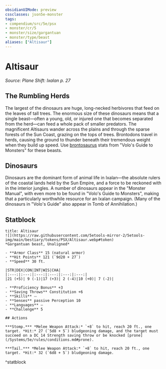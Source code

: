 ```yaml
---
obsidianUIMode: preview
cssclasses: json5e-monster
tags:
- compendium/src/5e/psx
- monster/cr/5
- monster/size/gargantuan
- monster/type/beast
aliases: ["Altisaur"]
---
```

# Altisaur
*Source: Plane Shift: Ixalan p. 27*  

## The Rumbling Herds

The largest of the dinosaurs are huge, long-necked herbivores that feed on the leaves of tall trees. The enormous size of these dinosaurs means that a single beast—often a young, old, or injured one that becomes separated from the herd—can feed a whole pack of smaller predators. The magnificent Altisaurs wander across the plains and through the sparse forests of the Sun Coast, grazing on the tops of trees. Brontodons travel in herds, causing the ground to thunder beneath their tremendous weight when they build up speed. Use [brontosaurus](/Systems/5e/bestiary/beast/brontosaurus-mpmm.md) stats from "Volo's Guide to Monsters" for these beasts.

## Dinosaurs

Dinosaurs are the dominant form of animal life in Ixalan—the absolute rulers of the coastal lands held by the Sun Empire, and a force to be reckoned with in the interior jungles. A number of dinosaurs appear in the "Monster Manual", with even more to be found in "Volo's Guide to Monsters", making that a particularly worthwhile resource for an Ixalan campaign. (Many of the dinosaurs in "Volo's Guide" also appear in Tomb of Annihilation.)

## Statblock

```ad-statblock
title: Altisaur
![](https://raw.githubusercontent.com/5etools-mirror-2/5etools-img/main/bestiary/tokens/PSX/Altisaur.webp#token)
*Gargantuan beast, Unaligned*

- **Armor Class** 15 (natural armor)
- **Hit Points** 121 (`9d20 + 27`)
- **Speed** 30 ft.

|STR|DEX|CON|INT|WIS|CHA|
|:---:|:---:|:---:|:---:|:---:|:---:|
|21 (+5)| 9 (-1)|17 (+3)| 2 (-4)|10 (+0)| 7 (-2)|

- **Proficiency Bonus** +3
- **Saving Throws** Constitution +6
- **Skills** ⏤
- **Senses** passive Perception 10
- **Languages** —
- **Challenge** 5

## Actions

***Stomp.*** *Melee Weapon Attack:* `+8` to hit, reach 20 ft., one target. *Hit:* 27 (`5d8 + 5`) bludgeoning damage, and the target must succeed on a DC 14 Strength saving throw or be knocked [prone](/Systems/5e/rules/conditions.md#prone).

***Tail.*** *Melee Weapon Attack:* `+8` to hit, reach 20 ft., one target. *Hit:* 32 (`6d8 + 5`) bludgeoning damage.
```
^statblock